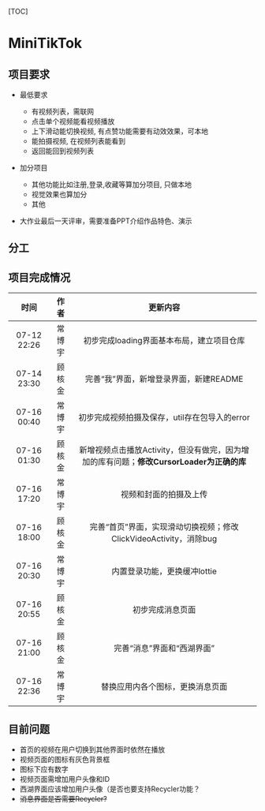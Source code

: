 [TOC]

# MiniTikTok

## 项目要求

* 最低要求
  * 有视频列表，需联网
  * 点击单个视频能看视频播放
  * 上下滑动能切换视频, 有点赞功能需要有动效效果，可本地
  * 能拍摄视频, 在视频列表能看到
  * 返回能回到视频列表

* 加分项目
  * 其他功能比如注册,登录,收藏等算加分项目, 只做本地
  * 视觉效果也算加分
  * 其他

* 大作业最后一天评审，需要准备PPT介绍作品特色、演示 

## 分工

## 项目完成情况

|时间        |作者  |更新内容               |
|:---------:|:-----:|:------------------:|
| 07-12 22:26 | 常博宇 | 初步完成loading界面基本布局，建立项目仓库 |
| 07-14 23:30 | 顾核金 | 完善“我”界面，新增登录界面，新建README |
| 07-16 00:40 | 常博宇 |初步完成视频拍摄及保存，util存在包导入的error|
| 07-16 01:30 | 顾核金 | 新增视频点击播放Activity，但没有做完，因为增加的库有问题；**修改CursorLoader为正确的库**|
| 07-16 17:20 | 常博宇 | 视频和封面的拍摄及上传 |
| 07-16 18:00 | 顾核金 | 完善“首页”界面，实现滑动切换视频；修改ClickVideoActivity，消除bug |
| 07-16 20:30 | 常博宇 | 内置登录功能，更换缓冲lottie |
|07-16 20:55|顾核金|初步完成消息页面|
| 07-16 21:00 | 顾核金 | 完善“消息”界面和“西湖界面” |
|07-16 22:36|常博宇|替换应用内各个图标，更换消息页面|

## 目前问题

* 首页的视频在用户切换到其他界面时依然在播放
* 视频页面的图标有灰色背景框
* 图标下应有数字
* 视频页面需增加用户头像和ID
* 西湖界面应该增加用户头像（是否也要支持Recycler功能？
*  ~~消息界面是否需要Recycler?~~






